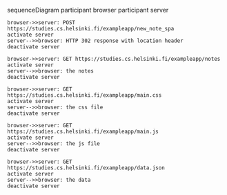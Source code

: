 sequenceDiagram
    participant browser
    participant server
    
    browser->>server: POST https://studies.cs.helsinki.fi/exampleapp/new_note_spa
    activate server
    server-->>browser: HTTP 302 response with location header
    deactivate server
    
    browser->>server: GET https://studies.cs.helsinki.fi/exampleapp/notes
    activate server
    server-->>browser: the notes
    deactivate server
    
    browser->>server: GET https://studies.cs.helsinki.fi/exampleapp/main.css
    activate server
    server-->>browser: the css file
    deactivate server

    browser->>server: GET https://studies.cs.helsinki.fi/exampleapp/main.js
    activate server
    server-->>browser: the js file
    deactivate server
    
    browser->>server: GET https://studies.cs.helsinki.fi/exampleapp/data.json
    activate server
    server-->>browser: the data
    deactivate server    
